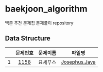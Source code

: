 # baekjoon_algorithm

백준 추천 문제집 문제풀이 repository

## Data Structure
||문제번호|문제이름|파일명|
|:---:|:---:|:---:|:---:|
|1|[1158]|요세푸스|[Josephus.Java]|



[1158]: https://www.acmicpc.net/problem/1158
[Josephus.Java]: https://github.com/yoon1000/baekjoon_algorithm/blob/main/Data%20Structure/Josephus.java
